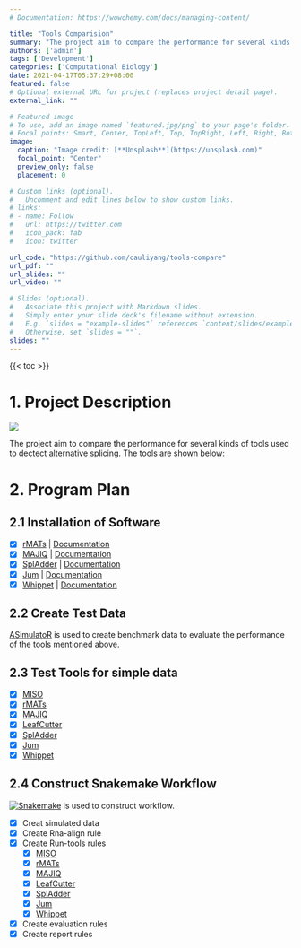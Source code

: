 ```yaml
---
# Documentation: https://wowchemy.com/docs/managing-content/

title: "Tools Comparision"
summary: "The project aim to compare the performance for several kinds of tools used to dectect alternative splicing."
authors: ['admin']
tags: ['Development']
categories: ['Computational Biology']
date: 2021-04-17T05:37:29+08:00
featured: false
# Optional external URL for project (replaces project detail page).
external_link: ""

# Featured image
# To use, add an image named `featured.jpg/png` to your page's folder.
# Focal points: Smart, Center, TopLeft, Top, TopRight, Left, Right, BottomLeft, Bottom, BottomRight.
image:
  caption: "Image credit: [**Unsplash**](https://unsplash.com)"
  focal_point: "Center"
  preview_only: false
  placement: 0

# Custom links (optional).
#   Uncomment and edit lines below to show custom links.
# links:
# - name: Follow
#   url: https://twitter.com
#   icon_pack: fab
#   icon: twitter

url_code: "https://github.com/cauliyang/tools-compare"
url_pdf: ""
url_slides: ""
url_video: ""

# Slides (optional).
#   Associate this project with Markdown slides.
#   Simply enter your slide deck's filename without extension.
#   E.g. `slides = "example-slides"` references `content/slides/example-slides.md`.
#   Otherwise, set `slides = ""`.
slides: ""
---
```

{{< toc  >}}

# 1. Project Description

![](https://cdn.jsdelivr.net/gh/cauliyang/blog-image@main//img/20210417053027.png)

The project aim to compare the performance for several kinds of tools used to dectect alternative splicing. The  tools are shown below:

# 2. Program Plan

## 2.1  Installation of Software

- [x]  [rMATs](http://rnaseq-mats.sourceforge.net/index.html) | [Documentation](https://github.com/Xinglab/rmats-turbo/blob/v4.1.1/README.md)
- [x] [MAJIQ](https://majiq.biociphers.org/) | [Documentation](https://biociphers.bitbucket.io/majiq/MAJIQ.html#builder)
- [x] [SplAdder](https://github.com/ratschlab/spladder) | [Documentation](https://spladder.readthedocs.io/en/latest/general.html)
- [x] [Jum](https://github.com/qqwang-berkeley/JUM) | [Documentation](https://github.com/qqwang-berkeley/JUM/wiki/A-Hitchhiker's-guide-to-JUM-(version-2.0.2-))
- [x] [Whippet](https://github.com/timbitz/Whippet.jl) | [Documentation](https://github.com/timbitz/Whippet.jl)

## 2.2 Create Test Data

[ASimulatoR](https://github.com/biomedbigdata/ASimulatoR) is used to create benchmark data to evaluate the performance of the tools mentioned above.

## 2.3 Test Tools for simple data

- [x] [MISO](http://hollywood.mit.edu/burgelab/miso/)
- [x]  [rMATs](http://rnaseq-mats.sourceforge.net/index.html)
- [x] [MAJIQ](https://majiq.biociphers.org/)
- [x] [LeafCutter](https://davidaknowles.github.io/leafcutter/)
- [x] [SplAdder](https://github.com/ratschlab/spladder)
- [x] [Jum](https://github.com/qqwang-berkeley/JUM)
- [x] [Whippet](https://github.com/timbitz/Whippet.jl)

## 2.4 Construct Snakemake Workflow

[![Snakemake](https://img.shields.io/badge/snakemake-≥5.7.0-brightgreen.svg?style=flat-square)](https://github.com/snakemake/snakemake-wrappers/blob/38ad23b0e4f58ce7dbd8d32612157f449ca02c62/docs/index.rst) is used to construct workflow.

- [x] Creat simulated data  
- [x] Create Rna-align rule
- [x] Create Run-tools rules
  - [x] [MISO](http://hollywood.mit.edu/burgelab/miso/)
  - [x]  [rMATs](http://rnaseq-mats.sourceforge.net/index.html)
  - [x] [MAJIQ](https://majiq.biociphers.org/)
  - [x] [LeafCutter](https://davidaknowles.github.io/leafcutter/)
  - [x] [SplAdder](https://github.com/ratschlab/spladder)
  - [x] [Jum](https://github.com/qqwang-berkeley/JUM)
  - [x] [Whippet](https://github.com/timbitz/Whippet.jl)
- [x] Create evaluation rules
- [x] Create report rules

